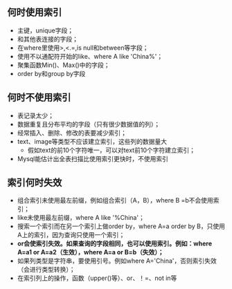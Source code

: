 ## 何时使用索引

* 主键，unique字段；
* 和其他表连接的字段；
* 在where里使用>,<.=,is null和between等字段；
* 使用不以通配符开始的like、where A like 'China%'；
* 聚集函数Min()、Max()中的字段；
* order by和group by字段

## 何时不使用索引

* 表记录太少；
* 数据重复且分布平均的字段（只有很少数据值的列）；
* 经常插入、删除、修改的表要减少索引；
* text、image等类型不应该建立索引，这些列的数据量大
  * 假如text的前10个字符唯一，可以对text前10个字符建立索引；
* Mysql能估计出全表扫描比使用索引更快时，不使用索引

## 索引何时失效

* 组合索引未使用最左前缀，例如组合索引（A，B），where B =b不会使用索引；
* like未使用最左前缀，where A like '%China'；
* 搜索一个索引而在另一个索引上做order by，where A=a order by B，只使用A上的索引，因为查询只使用一个索引；
* **or会使索引失效。如果查询的字段相同，也可以使用索引。例如：where A=a1 or A=a2（生效），where A=a or B=b（失效）；**
* 如果列类型是字符串，要使用引号。例如where A='China'，否则索引失效（会进行类型转换）；
* 在索引列上的操作，函数（upper()等）、or、！=、not in等

